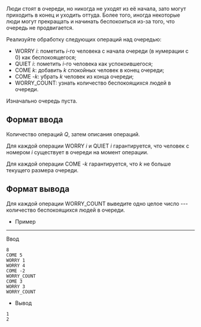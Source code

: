 Люди стоят в очереди, но никогда не уходят из её начала, зато могут приходить в конец и уходить оттуда. Более того, иногда некоторые люди могут прекращать и начинать беспокоиться из-за того, что очередь не продвигается.

Реализуйте обработку следующих операций над очередью:

-   WORRY *i*: пометить *i*-го человека с начала очереди (в нумерации с 0) как беспокоящегося;
-   QUIET *i*: пометить *i*-го человека как успокоившегося;
-   COME *k*: добавить *k* спокойных человек в конец очереди;
-   COME -*k*: убрать *k* человек из конца очереди;
-   WORRY_COUNT: узнать количество беспокоящихся людей в очереди.

Изначально очередь пуста.

Формат ввода
------------

Количество операций *Q*, затем описания операций.

Для каждой операции WORRY *i* и QUIET *i* гарантируется, что человек с номером *i* существует в очереди на момент операции.

Для каждой операции COME -*k* гарантируется, что *k* не больше текущего размера очереди.

Формат вывода
-------------

Для каждой операции WORRY_COUNT выведите одно целое число --- количество беспокоящихся людей в очереди.

- Пример
------
Ввод

```console
8
COME 5
WORRY 1
WORRY 4
COME -2
WORRY_COUNT
COME 3
WORRY 3
WORRY_COUNT
```

- Вывод
```console
1
2
```
